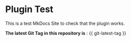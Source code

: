 # Plugin Test

This is a test MkDocs Site to check that the plugin works.

**The latest Git Tag in this repository is** : {{ git-latest-tag }}
